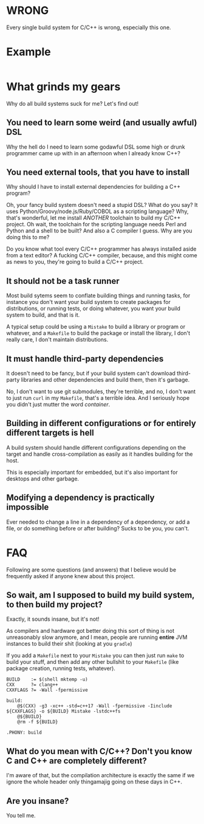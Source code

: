 WRONG
=====
Every single build system for C/C++ is wrong, especially this one.

Example
=======
```cpp

```

What grinds my gears
====================
Why do all build systems suck for me? Let's find out!

You need to learn some weird (and usually awful) DSL
----------------------------------------------------
Why the hell do I need to learn some godawful DSL some high or drunk programmer
came up with in an afternoon when I already know C++?

You need external tools, that you have to install
-------------------------------------------------
Why should I have to install external dependencies for building a C++ program?

Oh, your fancy build system doesn't need a stupid DSL? What do you say? It uses
Python/Groovy/node.js/Ruby/COBOL as a scripting language? Why, that's
wonderful, let me install _ANOTHER_ toolchain to build my C/C++ project. Oh
wait, the toolchain for the scripting language needs Perl and Python and a
shell to be built? And also a C compiler I guess. Why are you doing this to me?

Do you know what tool every C/C++ programmer has always installed aside from a
text editor? A fucking C/C++ compiler, because, and this might come as news to
you, they're going to build a C/C++ project.

It should not be a task runner
------------------------------
Most build sytems seem to conflate building things and running tasks, for
instance you don't want your build system to create packages for distributions,
or running tests, or doing whatever, you want your build system to build, and
that is it.

A typical setup could be using a `Mistake` to build a library or program or
whatever, and a `Makefile` to build the package or install the library, I don't
really care, I don't maintain distributions.

It must handle third-party dependencies
---------------------------------------
It doesn't need to be fancy, but if your build system can't download
third-party libraries and other dependencies and build them, then it's garbage.

No, I don't want to use git submodules, they're terrible, and no, I don't want
to just run `curl` in my `Makefile`, that's a terrible idea. And I seriously
hope you didn't just mutter the word _container_.

Building in different configurations or for entirely different targets is hell
------------------------------------------------------------------------------
A build system should handle different configurations depending on the target
and handle cross-compilation as easily as it handles building for the host.

This is especially important for embedded, but it's also important for desktops
and other garbage.

Modifying a dependency is practically impossible
----------------------------------------------
Ever needed to change a line in a dependency of a dependency, or add a file, or
do something before or after building?  Sucks to be you, you can't.

FAQ
===
Following are some questions (and answers) that I believe would be frequently
asked if anyone knew about this project.

So wait, am I supposed to build my build system, to then build my project?
--------------------------------------------------------------------------
Exactly, it sounds insane, but it's not!

As compilers and hardware got better doing this sort of thing is not
unreasonably slow anymore, and I mean, people are running **entire** JVM
instances to build their shit (looking at you `gradle`)

If you add a `Makefile` next to your `Mistake` you can then just run `make` to
build your stuff, and then add any other bullshit to your `Makefile` (like
package creation, running tests, whatever).

```make
BUILD    := $(shell mktemp -u)
CXX      ?= clang++
CXXFLAGS ?= -Wall -fpermissive

build:
	@$(CXX) -g3 -xc++ -std=c++17 -Wall -fpermissive -Iinclude ${CXXFLAGS} -o ${BUILD} Mistake -lstdc++fs
	@${BUILD}
	@rm -f ${BUILD}

.PHONY: build
```

What do you mean with C/C++? Don't you know C and C++ are completely different?
-------------------------------------------------------------------------------
I'm aware of that, but the compilation architecture is exactly the same if we
ignore the whole header only thingamajig going on these days in C++.

Are you insane?
---------------
You tell me.
